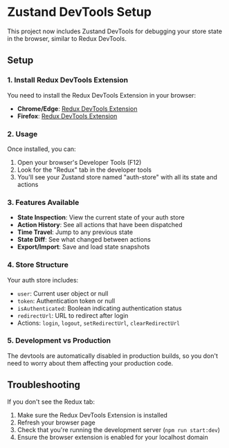 # Zustand DevTools Setup

This project now includes Zustand DevTools for debugging your store state in the browser, similar to Redux DevTools.

## Setup

### 1. Install Redux DevTools Extension

You need to install the Redux DevTools Extension in your browser:

- **Chrome/Edge**: [Redux DevTools Extension](https://chrome.google.com/webstore/detail/redux-devtools/lmhkpmbekcpmknklioeibfkpmmfibljd)
- **Firefox**: [Redux DevTools Extension](https://addons.mozilla.org/en-US/firefox/addon/reduxdevtools/)

### 2. Usage

Once installed, you can:

1. Open your browser's Developer Tools (F12)
2. Look for the "Redux" tab in the developer tools
3. You'll see your Zustand store named "auth-store" with all its state and actions

### 3. Features Available

- **State Inspection**: View the current state of your auth store
- **Action History**: See all actions that have been dispatched
- **Time Travel**: Jump to any previous state
- **State Diff**: See what changed between actions
- **Export/Import**: Save and load state snapshots

### 4. Store Structure

Your auth store includes:
- `user`: Current user object or null
- `token`: Authentication token or null
- `isAuthenticated`: Boolean indicating authentication status
- `redirectUrl`: URL to redirect after login
- Actions: `login`, `logout`, `setRedirectUrl`, `clearRedirectUrl`

### 5. Development vs Production

The devtools are automatically disabled in production builds, so you don't need to worry about them affecting your production code.

## Troubleshooting

If you don't see the Redux tab:
1. Make sure the Redux DevTools Extension is installed
2. Refresh your browser page
3. Check that you're running the development server (`npm run start:dev`)
4. Ensure the browser extension is enabled for your localhost domain 
